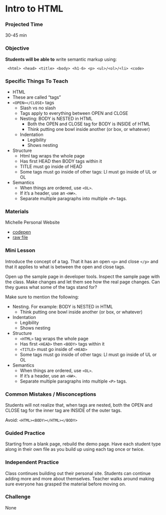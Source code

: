 # Intro to HTML

### Projected Time
30-45 min

### Objective
**Students will be able to** write semantic markup using:

     <html> <head> <title> <body> <h1-6> <p> <ul>/<ol>/<li> <code>


### Specific Things To Teach
- HTML
- These are called “tags”
- `<OPEN></CLOSE>` tags
  - Slash vs no slash
  - Tags apply to everything between OPEN and CLOSE
  - Nesting: BODY is NESTED in HTML
    - Both the OPEN and CLOSE tag for BODY is INSIDE of HTML
    - Think putting one bowl inside another (or box, or whatever)
  - Indentation
    - Legibility
    - Shows nesting
- Structure
  - Html tag wraps the whole page
  - Has first HEAD then BODY tags within it
  - TITLE must go inside of HEAD
  - Some tags must go inside of other tags: LI must go inside of UL or OL
- Semantics
  - When things are ordered, use `<OL>`. 
  - If it’s a header, use an `<H#>`. 
  - Separate multiple paragraphs into multiple `<P>` tags.

### Materials

Michelle Personal Website
 - [codepen](http://codepen.io/jleven/pen/VaVmzZ?editors=1000) 
 - [raw file](your-first-tags/personal-website.html)

### Mini Lesson

Introduce the concept of a tag. That it has an open `<p>` and close `</p>` and that it applies to what is between the open and close tags.

Open up the sample page in developer tools. Inspect the sample page with the class. Make changes and let them see how the real page changes. Can they guess what some of the tags stand for?

Make sure to mention the following:
- Nesting. For example: BODY is NESTED in HTML
  - Think putting one bowl inside another (or box, or whatever)
- Indentation
  - Legibility
  - Shows nesting
- Structure
  - `<HTML>` tag wraps the whole page
  - Has first `<HEAD>` then `<BODY>` tags within it
  - `<TITLE>` must go inside of `<HEAD>`
  - Some tags must go inside of other tags: LI must go inside of UL or OL
- Semantics
  - When things are ordered, use `<OL>`. 
  - If it’s a header, use an `<H#>`. 
  - Separate multiple paragraphs into multiple `<P>` tags.


### Common Mistakes / Misconceptions

Students will not realize that, when tags are nested, both the OPEN and CLOSE tag for the inner tag are INSIDE of the outer tags. 

Avoid:  `<HTML><BODY></HTML></BODY>`


### Guided Practice

Starting from a blank page, rebuild the demo page. Have each student type along in their own file as you build up using each tag once or twice.


### Independent Practice

Class continues building out their personal site. Students can continue adding more and more about themselves. Teacher walks around making sure everyone has grasped the material before moving on.


### Challenge

None
